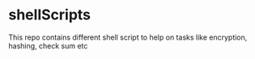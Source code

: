 # shellScripts
This repo contains different shell script to help on tasks like encryption, hashing, check sum etc

